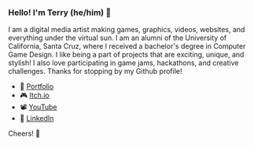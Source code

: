 ### Hello! I'm Terry (he/him) 👋

I am a digital media artist making games, graphics, videos, websites, and everything under the virtual sun. I am an alumni of the University of California, Santa Cruz, where I received a bachelor's degree in Computer Game Design. I like being a part of projects that are exciting, unique, and stylish! I also love participating in game jams, hackathons, and creative challenges. Thanks for stopping by my Github profile!


* 🌴 [Portfolio](https://terrydubois.io)
* 🎮 [Itch.io](https://terrydubois.itch.io)
* 📽️ [YouTube](https://www.youtube.com/channel/UCit9EfM6UoolH9nxo4k8WeQ)
* 💼 [LinkedIn](https://www.linkedin.com/in/terry-dubois/)

Cheers! 🥂
